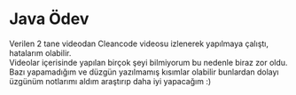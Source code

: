 # Java Ödev

 Verilen 2 tane videodan Cleancode videosu izlenerek yapılmaya çalıştı, hatalarım olabilir.<br>
 Videolar içerisinde yapılan birçok şeyi bilmiyorum bu nedenle biraz zor oldu.<br>
 Bazı yapamadığım ve düzgün yazılmamış kısımlar olabilir bunlardan dolayı üzgünüm notlarımı aldım araştırıp daha iyi yapacağım :)